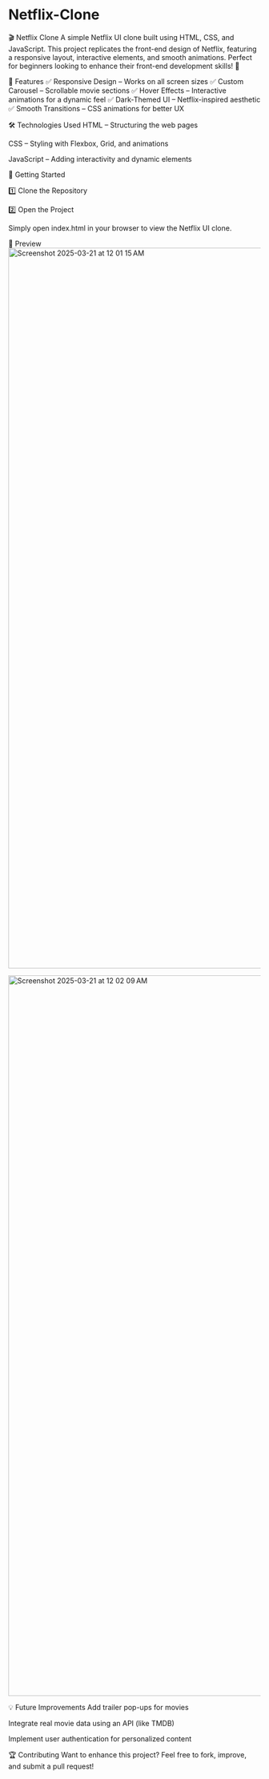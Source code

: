 # Netflix-Clone
🎬 Netflix Clone
A simple Netflix UI clone built using HTML, CSS, and JavaScript. This project replicates the front-end design of Netflix, featuring a responsive layout, interactive elements, and smooth animations. Perfect for beginners looking to enhance their front-end development skills! 🚀

📌 Features
✅ Responsive Design – Works on all screen sizes
✅ Custom Carousel – Scrollable movie sections
✅ Hover Effects – Interactive animations for a dynamic feel
✅ Dark-Themed UI – Netflix-inspired aesthetic
✅ Smooth Transitions – CSS animations for better UX

🛠️ Technologies Used
HTML – Structuring the web pages

CSS – Styling with Flexbox, Grid, and animations

JavaScript – Adding interactivity and dynamic elements

🚀 Getting Started 

1️⃣ Clone the Repository

2️⃣ Open the Project

Simply open index.html in your browser to view the Netflix UI clone.

🎥 Preview
<img width="1440" alt="Screenshot 2025-03-21 at 12 01 15 AM" src="https://github.com/user-attachments/assets/ef8e6fe6-5a03-4a67-8e03-28f90e4be9b2" />

<img width="1440" alt="Screenshot 2025-03-21 at 12 02 09 AM" src="https://github.com/user-attachments/assets/31c1cca9-900f-4e9b-a94b-e4dbe4ed0e6f" />

💡 Future Improvements
Add trailer pop-ups for movies

Integrate real movie data using an API (like TMDB)

Implement user authentication for personalized content

🏆 Contributing
Want to enhance this project? Feel free to fork, improve, and submit a pull request!
